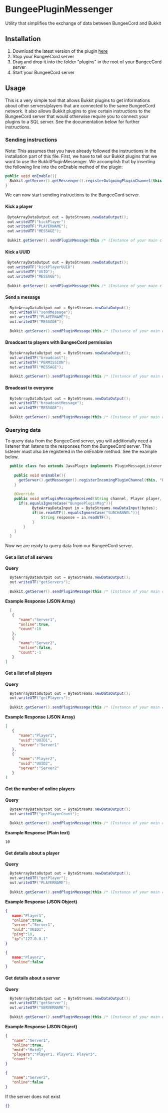 # BungeePluginMessenger
Utility that simplifies the exchange of data between BungeeCord and Bukkit

## Installation ##
1. Download the latest version of the plugin [here](https://github.com/MaxPlays/BungeePluginMessenger/releases/latest)
2. Stop your BungeeCord server
3. Drag and drop it into the folder "plugins" in the root of your BungeeCord server
4. Start your BungeeCord server

## Usage ##
This is a very simple tool that allows Bukkit plugins to get informations about other servers/players that are connected to the same BungeeCord network. It also allows Bukkit plugins to give certain instructions to the BungeeCord server that would otherwise require you to connect your plugins to a SQL server. See the documentation below for further instructions.

### Sending instructions ###
Note: This assumes that you have already followed the instructions in the installation part of this file. First, we have to tell our Bukkit plugins that we want to use the BukkitPluginMessenger. We accomplish that by inserting the following line into the onEnable method of the plugin:
```java
public void onEnable(){
  Bukkit.getServer().getMessenger().registerOutgoingPluginChannel(this, "BungeePluginMsg");
}
```
We can now start sending instructions to the BungeeCord server.

#### Kick a player ####
```java
 ByteArrayDataOutput out = ByteStreams.newDataOutput();
 out.writeUTF("kickPlayer")
 out.writeUTF("PLAYERNAME");
 out.writeUTF("MESSAGE");
 
 Bukkit.getServer().sendPluginMessage(this /* (Instance of your main class) */, "BungeePluginMsg", out.toByteArray());
```

#### Kick a UUID ####
```java
 ByteArrayDataOutput out = ByteStreams.newDataOutput();
 out.writeUTF("kickPlayerUUID")
 out.writeUTF("UUID");
 out.writeUTF("MESSAGE");
 
 Bukkit.getServer().sendPluginMessage(this /* (Instance of your main class) */, "BungeePluginMsg", out.toByteArray());
```

#### Send a message ####
```java
  ByteArrayDataOutput out = ByteStreams.newDataOutput();
  out.writeUTF("sendMessage");
  out.writeUTF("PLAYERNAME");
  out.writeUTF("MESSAGE");
  
  Bukkit.getServer().sendPluginMessage(this /* (Instance of your main class) */, "BungeePluginMsg", out.toByteArray());
```

#### Broadcast to players with BungeeCord permission ####
```java
  ByteArrayDataOutput out = ByteStreams.newDataOutput();
  out.writeUTF("broadcast");
  out.writeUTF("PERMISSION");
  out.writeUTF("MESSAGE");
  
  Bukkit.getServer().sendPluginMessage(this /* (Instance of your main class) */, "BungeePluginMsg", out.toByteArray());
```

#### Broadcast to everyone ####
```java
  ByteArrayDataOutput out = ByteStreams.newDataOutput();
  out.writeUTF("broadcastMessage");
  out.writeUTF("MESSAGE");
  
  Bukkit.getServer().sendPluginMessage(this /* (Instance of your main class) */, "BungeePluginMsg", out.toByteArray());
```

### Querying data ###
To query data from the BungeeCord server, you will additionally need a listener that listens to the responses from the BungeeCord server. This listener must also be registered in the onEnable method. See the example below.
```java
  public class foo extends JavaPlugin implements PluginMessageListener {
    
    public void onEnable(){
      getServer().getMessenger().registerIncomingPluginChannel(this, "BungeePluginMsg", this /* Or an instance of a different class that implements the interface PluginMessageListener */);
    }
    
    @Override
    public void onPluginMessageReceived(String channel, Player player, byte[] data) {
      if(s.equalsIgnoreCase("BungeePluginMsg")){
            ByteArrayDataInput in = ByteStreams.newDataInput(bytes);
            if(in.readUTF().equalsIgnoreCase("SUBCHANNEL")){
                String response = in.readUTF();
            }
        }
    } 
  }
```
Now we are ready to query data from our BungeeCord server.

#### Get a list of all servers ####
**Query**
```java
  ByteArrayDataOutput out = ByteStreams.newDataOutput();
  out.writeUTF("getServers");
  
  Bukkit.getServer().sendPluginMessage(this /* (Instance of your main class) */, "BungeePluginMsg", out.toByteArray());
```
**Example Response (JSON Array)**
```json
  [  
   {  
      "name":"Server1",
      "online":true,
      "count":10
   },
   {  
      "name":"Server2",
      "online":false,
      "count":-1
   }
]
```

#### Get a list of all players ####

**Query**
```java
  ByteArrayDataOutput out = ByteStreams.newDataOutput();
  out.writeUTF("getPlayers");
  
  Bukkit.getServer().sendPluginMessage(this /* (Instance of your main class) */, "BungeePluginMsg", out.toByteArray());
```
**Example Response (JSON Array)**
```json
[  
   {  
      "name":"Player1",
      "uuid":"UUID1",
      "server":"Server1"
   },
   {  
      "name":"Player2",
      "uuid":"UUID2",
      "server":"Server2"
   }
]
```

#### Get the number of online players ####

**Query**
```java
  ByteArrayDataOutput out = ByteStreams.newDataOutput();
  out.writeUTF("getPlayerCount");
  
  Bukkit.getServer().sendPluginMessage(this /* (Instance of your main class) */, "BungeePluginMsg", out.toByteArray());
```
**Example Response (Plain text)**
```
10
```

#### Get details about a player ####

**Query**
```java
  ByteArrayDataOutput out = ByteStreams.newDataOutput();
  out.writeUTF("getPlayer");
  out.writeUTF("PLAYERNAME");
  
  Bukkit.getServer().sendPluginMessage(this /* (Instance of your main class) */, "BungeePluginMsg", out.toByteArray());
```
**Example Response (JSON Object)**
```json
{  
   name:"Player1",
   "online":true,
   "server":"Server1",
   "uuid":"UUID1",
   "ping":10,
   "ip":"127.0.0.1"
}
```
```json
{  
   name:"Player2",
   "online":false
}
```

#### Get details about a server ####

**Query**
```java
  ByteArrayDataOutput out = ByteStreams.newDataOutput();
  out.writeUTF("getServer");
  out.writeUTF("SERVERNAME");
  
  Bukkit.getServer().sendPluginMessage(this /* (Instance of your main class) */, "BungeePluginMsg", out.toByteArray());
```
**Example Response (JSON Object)**
```json
{  
   "name":"Server1",
   "online":true,
   "motd":"Motd1",
   "players":"Player1, Player2, Player3",
   "count":3
}
```
```json
{  
   "name":"Server2",
   "online":false
}
```
If the server does not exist
```json
{}
```
